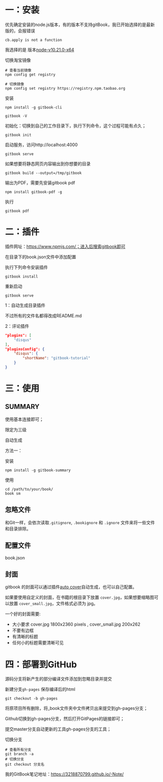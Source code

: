 # 一：安装

优先确定安装的node.js版本，有的版本不支持gitBook，我已开始选择的是最新版的，会报错误

```shell
cb.apply is not a function
```

我选择的是 版本[node-v10.21.0-x64](https://nodejs.org/dist/v10.21.0/node-v10.21.0-x64.msi)

切换淘宝镜像

```shell
# 查看当前镜像
npm config get registry

# 切换镜像
npm config set registry https://registry.npm.taobao.org

```

安装

```shell
npm install -g gitbook-cli

gitbook -V
```

初始化：切换到自己的工作目录下，执行下列命令，这个过程可能有点久；

```shell
gitbook init
```

启动服务，访问http://localhost:4000

```shell
gitbook serve
```

如果想要将静态网页内容输出到你想要的目录

```shell
gitbook build --output=/tmp/gitbook
```

输出为PDF，需要先安装gitbook pdf

```shell
npm install gitbook-pdf -g
```

执行

```shell
gitbook pdf 
```



# 二：插件

插件网址：https://www.npmjs.com/；进入后搜索gitbook即可

在目录下的book.json文件中添加配置

执行下列命令安装插件

```shell
gitbook install
```

重新启动

```shell
gitbook serve
```





1：自动生成目录插件

不过所有的文件名都得改成README.md



2：评论插件

```json
"plugins": [
    "disqus"
],
"pluginsConfig": {
    "disqus": {
        "shortName": "gitbook-tutorial"
    }
}
```



# 三：使用

## SUMMARY

使用基本连接即可；

限定为三级

自动生成

方法一：

安装

```shell
npm install -g gitbook-summary
```

使用

```shell
cd /path/to/your/book/
book sm
```







## 忽略文件

和Git一样，会依次读取`.gitignore`, `.bookignore` 和 `.ignore` 文件来将一些文件和目录排除。

## 配置文件

book.json

## 封面

gitbook 的封面可以通过插件[auto cover](https://plugins.gitbook.com/plugin/autocover)自动生成，也可以自己配置。

如果要使用自定义的封面，在书籍的根目录下放置 `cover.jpg`，如果想要缩略图可以放置 `cover_small.jpg`，文件格式必须为 jpg。

一个好的封面需要:

- 大小要求 cover.jpg 1800x2360 pixels , cover_small.jpg 200x262
- 不要有边框
- 有清晰的标题
- 任何小的标题需要清晰可见



# 四：部署到GitHub

源码分支将新产生的部分编译文件添加到忽略目录并提交

新建分支` gh-pages ` 保存编译后的html

```shell
git checkout -b gh-pages
```

将原项目所有删除，将_book文件夹中文件拷贝出来提交到gh-pages分支；

Github切换到gh-pages分支，然后打开GitPages的链接即可；

提交master分支自动更新的工具gh-pages分支的工具；

切换分支

```shell
# 查看所有分支
git branch -a
# 切换分支
git checkout 分支名
```



我的GitBook笔记地址：https://3218870799.github.io/-Note/

